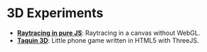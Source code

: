 # 3D Experiments

* __[Raytracing in pure JS](https://github.com/tolokoban/demo-raytracing-no-webgl)__: Raytracing in a canvas without WebGL.
* __[Taquin 3D](https://github.com/tolokoban/taquin-3d)__: Little phone game written in HTML5 with ThreeJS.
